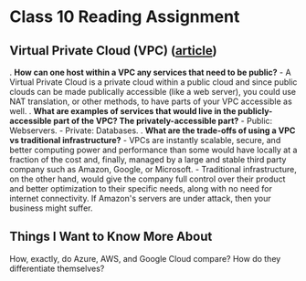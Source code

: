 # Class 10 Reading Assignment

## Virtual Private Cloud (VPC) ([article](https://www.cloudflare.com/learning/cloud/what-is-a-virtual-private-cloud/))

. **How can one host within a VPC any services that need to be public?**
    - A Virtual Private Cloud is a private cloud within a public cloud and since public clouds can be made publically accessible (like a web server), you could use NAT translation, or other methods, to have parts of your VPC accessible as well.
. **What are examples of services that would live in the publicly-accessible part of the VPC? The privately-accessible part?**
    - Public: Webservers.
    - Private: Databases. 
. **What are the trade-offs of using a VPC vs traditional infrastructure?**
    - VPCs are instantly scalable, secure, and better computing power and performance than some would have locally at a fraction of the cost and, finally, managed by a large and stable third party company such as Amazon, Google, or Microsoft. 
    - Traditional infrastructure, on the other hand, would give the company full control over their product and better optimization to their specific needs, along with no need for internet connectivity. If Amazon's servers are under attack, then your business might suffer.

## Things I Want to Know More About

How, exactly, do Azure, AWS, and Google Cloud compare? How do they differentiate themselves?
